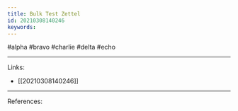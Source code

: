 ```yaml
---
title: Bulk Test Zettel
id: 20210308140246
keywords:
---
```

#alpha #bravo #charlie #delta #echo

---
Links:

- [[20210308140246]]

---
References:
